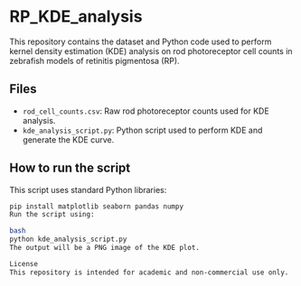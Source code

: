 # RP_KDE_analysis
This repository contains the dataset and Python code used to perform kernel density estimation (KDE) analysis on rod photoreceptor cell counts in zebrafish models of retinitis pigmentosa (RP).

## Files

- `rod_cell_counts.csv`: Raw rod photoreceptor counts used for KDE analysis.
- `kde_analysis_script.py`: Python script used to perform KDE and generate the KDE curve.

## How to run the script

This script uses standard Python libraries:

```bash
pip install matplotlib seaborn pandas numpy
Run the script using:

bash
python kde_analysis_script.py
The output will be a PNG image of the KDE plot.

License
This repository is intended for academic and non-commercial use only.
